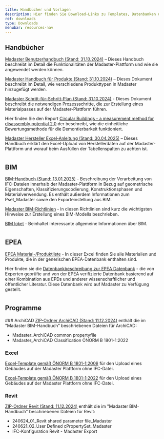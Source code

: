```yaml
---
title: Handbücher und Vorlagen
description: Hier finden Sie Download-Links zu Templates, Datenbanken und ausführlichen Anleitungen
ref: downloads
type: Downloads
menubar: resources-nav
---
```


## Handbücher
<a href="/files/at/Madaster - Benutzerhandbuch_AT.pdf" target="_blank">Madaster Benutzerhandbuch (Stand: 31.10.2024)</a> – Dieses Handbuch beschreibt im Detail die Funktionalitäten der Madaster-Plattform und wie sie angewendet werden können.

<a href="/files/at/Madaster - Produkte hinzufügen_AT.pdf" target="_blank">Madaster Handbuch für Produkte (Stand: 31.10.2024)</a> – Dieses Dokument beschreibt im Detail, wie verschiedene Produkttypen in Madaster hinzugefügt werden.

<a href="/files/at/Madaster - Ablaufplan Material Passport_AT.pdf" target="_blank">Madaster Schritt-für-Schritt-Plan (Stand: 31.10.2024)</a> - Dieses Dokument beschreibt die notwendigen Prozessschritte, die zur Erstellung eines Materialpasses auf der Madaster-Plattform führen.

Hier finden Sie den Report <a href="/files/at/DGBC_Disassembly Potential Measurement Methodology_2022.pdf" target="_blank">Circular Buildings - a measurement method for disassembly potential 2.0</a> der beschreibt, wie die einheitliche Bewertungsmethode für die Demontierbarkeit funktioniert.

<a href="files/at/Madaster - Hersteller Excel Anleitung.pdf" target="_blank">Madaster Hersteller Excel-Anleitung (Stand: 30.04.2025)</a> – Dieses Handbuch erklärt den Excel-Upload von Herstellerdaten auf der Madaster-Plattform und worauf beim Ausfüllen der Tabellenspalten zu achten ist.

<div style="margin-top: 40px;"> </div>

## BIM
<a href="/files/at/Madaster - BIM Anleitung_AT.pdf" target="_blank">BIM-Handbuch (Stand: 13.01.2025)</a> - Beschreibung der Verarbeitung von IFC-Dateien innerhalb der Madaster-Plattform in Bezug auf geometrische Eigenschaften, Klassifizierungscodierung, Konstruktionsphasen und Materialverwendung. Es enthält außerdem Informationen zum Pset_Madaster sowie den Exporteinstellung aus BIM.

<a href="/files/de/IFC-Richtlinien für BIM Modelle.pdf" target="_blank">Madaster BIM-Richtlinien</a> - In diesen Richtlinien sind kurz die wichtigsten Hinweise zur Erstellung eines BIM-Modells beschrieben.

<a href="/files/de/BIM basis ILS_infographicA4_German.pdf" target="_blank">BIM loket</a> - Beinhaltet interessante allgemeine Informationen über BIM.

<div style="margin-top: 40px;"> </div>

## EPEA
<a href="/files/at/Epea_Generic.xlsx" target="_blank">EPEA Material-/Produktliste</a> - In dieser Excel finden Sie alle Materialien und Produkte, die in der generischen EPEA-Datenbank enthalten sind.

Hier finden sie die <a href="/files/at/EPEA_Generic_Dataset_Description.pdf" target="_blank">Datenbankbeschreibung zur EPEA Datenbank</a> - die von Experten geprüfte und von der EPEA verifizierte Datenbank basierend auf einer Kombination aus EPDs und anderer wissenschaftlicher und öffentlicher Literatur. Diese Datenbank wird auf Madaster zu Verfügung gestellt.

<div style="margin-top: 40px;"> </div>

## Programme
<div style="margin-top: 20px;"> </div>
### ArchiCAD
<a href="/files/at/20241211_madaster_archicad.zip" target="_blank">ZIP-Ordner ArchiCAD (Stand: 11.12.2024)</a> enthält die im "Madaster BIM-Handbuch" beschriebenen Dateien für ArchiCAD:
<ul>
    <li>Madaster_ArchiCAD common propertyfile</li>
    <li>Madaster_ArchiCAD Classification ÖNORM B 1801-1:2022</li>
</ul>

### Excel
<a href="https://backend.madaster.com/api/buildingfile/downloadexceltemplate/d03edfe3-01d6-4b4c-a68f-b3c78af051ea/de-at/at" target="_blank">Excel-Template gemäß ÖNORM B 1801-1:2009</a> für den Upload eines Gebäudes auf der Madaster Plattform ohne IFC-Datei.

<a href="https://backend.madaster.com/api/buildingfile/downloadexceltemplate/5913febd-c32b-4530-9b85-1afa7a40d15e/de-at/at" target="_blank">Excel-Template gemäß ÖNORM B 1801-1:2022</a> für den Upload eines Gebäudes auf der Madaster Plattform ohne IFC-Datei.

### Revit
<a href="/files/at/20241211_madaster_revit.zip" target="_blank">ZIP-Ordner Revit (Stand: 11.12.2024)</a> enthält die im "Madaster BIM-Handbuch" beschriebenen Dateien für Revit:
<ul>
    <li>240624_01_Revit shared parameter file_Madaster</li>
    <li>240621_02_User Defined cPropertySet_Madaster</li>
    <li>IFC-Konfiguration Revit - Madaster Export</li>
</ul>


